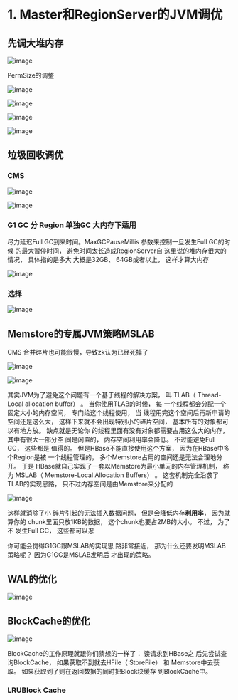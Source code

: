 # 1. Master和RegionServer的JVM调优

## 先调大堆内存

![image](http://static.lovedata.net/jpg/2018/12/17/69ba78e80c45e2bfb925f41d4dc96ff9.jpg)

PermSize的调整


![image](http://static.lovedata.net/jpg/2018/12/17/1410cecb7e88b7615afdd0645e277702.jpg)

![image](http://static.lovedata.net/jpg/2018/12/17/6e674cc53ed9ec18fb9c440f79166722.jpg)

![image](http://static.lovedata.net/jpg/2018/12/17/54ffc1996c67a55004efe8c118389a3d.jpg)


![image](http://static.lovedata.net/jpg/2018/12/17/1410cecb7e88b7615afdd0645e277702.jpg)

## 垃圾回收调优

### CMS


![image](http://static.lovedata.net/jpg/2018/12/17/4a435a6eaaed8b8200820cbf4b6867b3.jpg)


![image](http://static.lovedata.net/jpg/2018/12/17/4bb23b42fdca1dd6201882ca23e6b2e9.jpg)

### G1 GC 分 Region 单独GC  大内存下适用
尽力延迟Full GC到来时间。MaxGCPauseMillis  参数来控制一旦发生Full GC的时候
的最大暂停时间， 避免时间太长造成RegionServer自   这里说的堆内存很大的情况， 具体指的是多大
大概是32GB、 64GB或者以上， 这样才算大内存

![image](http://static.lovedata.net/jpg/2018/12/17/f679ec23fa4361f37ebaee0ee0ee1602.jpg)

### 选择

![image](http://static.lovedata.net/jpg/2018/12/17/84a3fe8a0412dad42adcd7691b52a19b.jpg)


##  Memstore的专属JVM策略MSLAB

CMS 合并碎片也可能很慢，导致zk认为已经死掉了

![image](http://static.lovedata.net/jpg/2018/12/17/dcd119b31f3de65a4a5c258f6013fdc8.jpg)

![image](http://static.lovedata.net/jpg/2018/12/17/37ee2f474dc9f13fc3f6f6db13530d8a.jpg)


其实JVM为了避免这个问题有一个基于线程的解决方案， 叫
TLAB（ Thread-Local allocation buffer） 。 当你使用TLAB的时候， 每
一个线程都会分配一个固定大小的内存空间， 专门给这个线程使用， 当
线程用完这个空间后再新申请的空间还是这么大， 这样下来就不会出现特别小的碎片空间， 基本所有的对象都可以有地方放。 缺点就是无论你
的线程里面有没有对象都需要占用这么大的内存， 其中有很大一部分空
间是闲置的， 内存空间利用率会降低。 不过能避免Full GC， 这些都是
值得的。
但是HBase不能直接使用这个方案， 因为在HBase中多个Region是被
一个线程管理的， 多个Memstore占用的空间还是无法合理地分开。 于是
HBase就自己实现了一套以Memstore为最小单元的内存管理机制， 称为
MSLAB（ Memstore-Local Allocation Buffers） 。 这套机制完全沿袭了
TLAB的实现思路， 只不过内存空间是由Memstore来分配的

![image](http://static.lovedata.net/jpg/2018/12/17/6f9b9e6a271a69be879e8ef41533262c.jpg)

这样就消除了小
碎片引起的无法插入数据问题， 但是会降低内存**利用率**， 因为就算你的
chunk里面只放1KB的数据， 这个chunk也要占2MB的大小。 不过， 为了不
发生Full GC， 这些都可以忍

你可能会觉得G1GC跟MSLAB的实现思
路非常接近， 那为什么还要发明MSLAB策略呢？ 因为G1GC是MSLAB发明后
才出现的策略。

## WAL的优化
![image](http://static.lovedata.net/jpg/2018/12/17/a34156a5947a1d4de335bd0ea3a8973c.jpg)

##  BlockCache的优化

![image](http://static.lovedata.net/jpg/2018/12/17/89d8c6349e48b9d0a3bfdd7403ca7a43.jpg)

BlockCache的工作原理就跟你们猜想的一样了： 读请求到HBase之
后先尝试查询BlockCache， 如果获取不到就去HFile（ StoreFile） 和
Memstore中去获取。 如果获取到了则在返回数据的同时把Block块缓存
到BlockCache中。


### LRUBlock Cache

